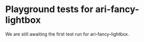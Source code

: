 # Playground tests for ari-fancy-lightbox
We are still awaiting the first test run for ari-fancy-lightbox.
